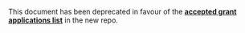 This document has been deprecated in favour of the **[accepted grant applications list](https://github.com/w3f/Grants-Program/blob/master/docs/accepted_grant_applications.md)** in the new repo. 
